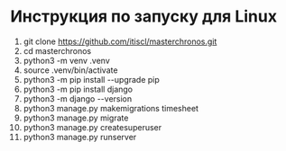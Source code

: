 # Инструкция по запуску для Linux

1. git clone https://github.com/itiscl/masterchronos.git
2. cd masterchronos
3. python3 -m venv .venv
4. source .venv/bin/activate
5. python3 -m pip install --upgrade pip
6. python3 -m pip install django
7. python3 -m django --version
8. python3 manage.py makemigrations timesheet
9. python3 manage.py migrate
10. python3 manage.py createsuperuser
11. python3 manage.py runserver
